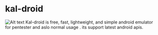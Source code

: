 # kal-droid
![Alt text]()
Kal-droid is free, fast, lightweight, and simple  android emulator for pentester and aslo normal usage  . its support latest android apis.
